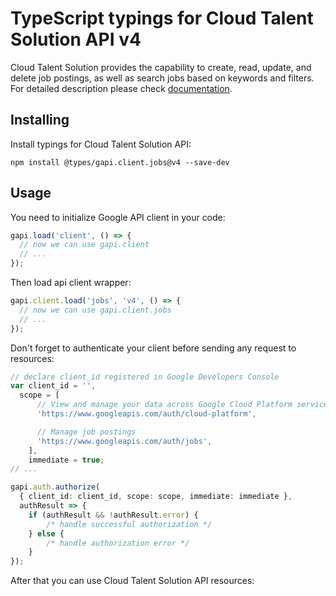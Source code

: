 # TypeScript typings for Cloud Talent Solution API v4

Cloud Talent Solution provides the capability to create, read, update, and delete job postings, as well as search jobs based on keywords and filters. 
For detailed description please check [documentation](https://cloud.google.com/talent-solution/job-search/docs/).

## Installing

Install typings for Cloud Talent Solution API:

```
npm install @types/gapi.client.jobs@v4 --save-dev
```

## Usage

You need to initialize Google API client in your code:

```typescript
gapi.load('client', () => {
  // now we can use gapi.client
  // ...
});
```

Then load api client wrapper:

```typescript
gapi.client.load('jobs', 'v4', () => {
  // now we can use gapi.client.jobs
  // ...
});
```

Don't forget to authenticate your client before sending any request to resources:

```typescript
// declare client_id registered in Google Developers Console
var client_id = '',
  scope = [ 
      // View and manage your data across Google Cloud Platform services
      'https://www.googleapis.com/auth/cloud-platform',

      // Manage job postings
      'https://www.googleapis.com/auth/jobs',
    ],
    immediate = true;
// ...

gapi.auth.authorize(
  { client_id: client_id, scope: scope, immediate: immediate },
  authResult => {
    if (authResult && !authResult.error) {
        /* handle successful authorization */
    } else {
        /* handle authorization error */
    }
});
```

After that you can use Cloud Talent Solution API resources:

```typescript
```
